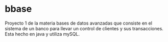 # bbase
Proyecto 1 de la materia bases de datos avanzadas que consiste en el sistema de un banco para llevar un control de clientes y sus transacciones. Esta hecho en java y utiliza mySQL. 
